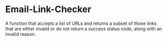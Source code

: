 # Email-Link-Checker
A function that accepts a list of URLs and returns a subset of those links that are either invalid or do not return a success status code, along with an invalid reason.
